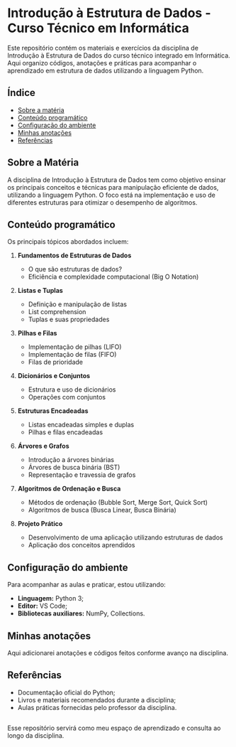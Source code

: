 # Introdução à Estrutura de Dados - Curso Técnico em Informática

Este repositório contém os materiais e exercícios da disciplina de Introdução à Estrutura de Dados do curso técnico integrado em Informática. Aqui organizo códigos, anotações e práticas para acompanhar o aprendizado em estrutura de dados utilizando a linguagem Python.

## Índice

- [Sobre a matéria](#sobre-a-materia)
- [Conteúdo programático](#conteudo-programatico)
- [Configuração do ambiente](#configuracao-do-ambiente)
- [Minhas anotações](#minhas-anotacoes)
- [Referências](#referencias)

## Sobre a Matéria

A disciplina de Introdução à Estrutura de Dados tem como objetivo ensinar os principais conceitos e técnicas para manipulação eficiente de dados, utilizando a linguagem Python. O foco está na implementação e uso de diferentes estruturas para otimizar o desempenho de algoritmos.

## Conteúdo programático

Os principais tópicos abordados incluem:

1. **Fundamentos de Estruturas de Dados**
   - O que são estruturas de dados?
   - Eficiência e complexidade computacional (Big O Notation)

2. **Listas e Tuplas**
   - Definição e manipulação de listas
   - List comprehension
   - Tuplas e suas propriedades

3. **Pilhas e Filas**
   - Implementação de pilhas (LIFO)
   - Implementação de filas (FIFO)
   - Filas de prioridade

4. **Dicionários e Conjuntos**
   - Estrutura e uso de dicionários
   - Operações com conjuntos

5. **Estruturas Encadeadas**
   - Listas encadeadas simples e duplas
   - Pilhas e filas encadeadas

6. **Árvores e Grafos**
   - Introdução a árvores binárias
   - Árvores de busca binária (BST)
   - Representação e travessia de grafos

7. **Algoritmos de Ordenação e Busca**
   - Métodos de ordenação (Bubble Sort, Merge Sort, Quick Sort)
   - Algoritmos de busca (Busca Linear, Busca Binária)

8. **Projeto Prático**
   - Desenvolvimento de uma aplicação utilizando estruturas de dados
   - Aplicação dos conceitos aprendidos

## Configuração do ambiente

Para acompanhar as aulas e praticar, estou utilizando:

- **Linguagem:** Python 3;
- **Editor:** VS Code;
- **Bibliotecas auxiliares:** NumPy, Collections.

## Minhas anotações

Aqui adicionarei anotações e códigos feitos conforme avanço na disciplina.

## Referências

- Documentação oficial do Python;
- Livros e materiais recomendados durante a disciplina;
- Aulas práticas fornecidas pelo professor da disciplina.

##

Esse repositório servirá como meu espaço de aprendizado e consulta ao longo da disciplina.

